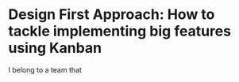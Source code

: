 <!--
.. title: Design First Approach
.. slug: design-first-approach
.. date: 2019-08-20 21:37:45 UTC+02:00
.. tags: 
.. category: 
.. link: 
.. description: 
.. type: text
.. status: draft
-->

# Design First Approach: How to tackle implementing big features using Kanban

I belong to a team that 

